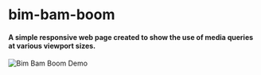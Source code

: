 # bim-bam-boom

#### A simple responsive web page created to show the use of media queries at various viewport sizes.

![Bim Bam Boom Demo](public/images/demoImage.png)
